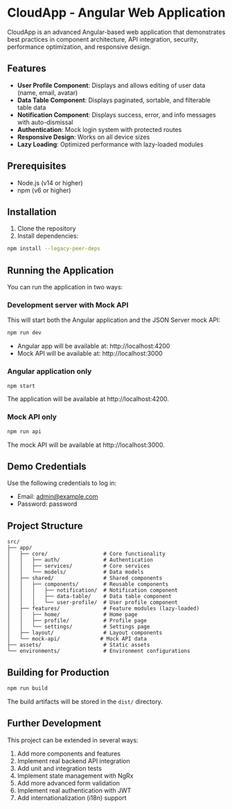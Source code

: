 # CloudApp - Angular Web Application

CloudApp is an advanced Angular-based web application that demonstrates best practices in component architecture, API integration, security, performance optimization, and responsive design.

## Features

- **User Profile Component**: Displays and allows editing of user data (name, email, avatar)
- **Data Table Component**: Displays paginated, sortable, and filterable table data
- **Notification Component**: Displays success, error, and info messages with auto-dismissal
- **Authentication**: Mock login system with protected routes
- **Responsive Design**: Works on all device sizes
- **Lazy Loading**: Optimized performance with lazy-loaded modules

## Prerequisites

- Node.js (v14 or higher)
- npm (v6 or higher)

## Installation

1. Clone the repository
2. Install dependencies:

```bash
npm install --legacy-peer-deps
```

## Running the Application

You can run the application in two ways:

### Development server with Mock API

This will start both the Angular application and the JSON Server mock API:

```bash
npm run dev
```

- Angular app will be available at: http://localhost:4200
- Mock API will be available at: http://localhost:3000

### Angular application only

```bash
npm start
```

The application will be available at http://localhost:4200.

### Mock API only

```bash
npm run api
```

The mock API will be available at http://localhost:3000.

## Demo Credentials

Use the following credentials to log in:

- Email: admin@example.com
- Password: password

## Project Structure

```
src/
├── app/
│   ├── core/                  # Core functionality
│   │   ├── auth/              # Authentication
│   │   ├── services/          # Core services
│   │   └── models/            # Data models
│   ├── shared/                # Shared components
│   │   ├── components/        # Reusable components
│   │   │   ├── notification/  # Notification component
│   │   │   ├── data-table/    # Data table component
│   │   │   └── user-profile/  # User profile component
│   ├── features/              # Feature modules (lazy-loaded)
│   │   ├── home/              # Home page
│   │   ├── profile/           # Profile page
│   │   └── settings/          # Settings page
│   ├── layout/                # Layout components
│   └── mock-api/             # Mock API data
├── assets/                    # Static assets
└── environments/              # Environment configurations
```

## Building for Production

```bash
npm run build
```

The build artifacts will be stored in the `dist/` directory.

## Further Development

This project can be extended in several ways:

1. Add more components and features
2. Implement real backend API integration
3. Add unit and integration tests
4. Implement state management with NgRx
5. Add more advanced form validation
6. Implement real authentication with JWT
7. Add internationalization (i18n) support
